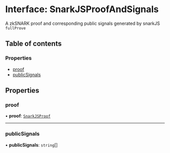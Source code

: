 # Interface: SnarkJSProofAndSignals

A zkSNARK proof and corresponding public signals generated by snarkJS
`fullProve`

## Table of contents

### Properties

- [proof](SnarkJSProofAndSignals.md#proof)
- [publicSignals](SnarkJSProofAndSignals.md#publicsignals)

## Properties

### proof

• **proof**: [`SnarkJSProof`](SnarkJSProof.md)

---

### publicSignals

• **publicSignals**: `string`[]
